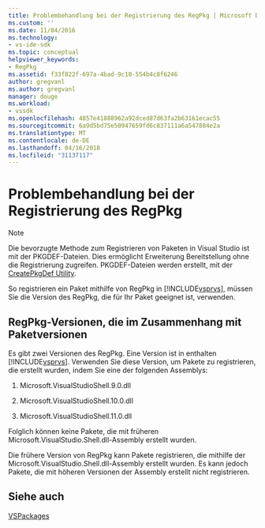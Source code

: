 ```yaml
---
title: Problembehandlung bei der Registrierung des RegPkg | Microsoft Docs
ms.custom: ''
ms.date: 11/04/2016
ms.technology:
- vs-ide-sdk
ms.topic: conceptual
helpviewer_keywords:
- RegPkg
ms.assetid: f33f822f-697a-4bad-9c10-554b4c8f6246
author: gregvanl
ms.author: gregvanl
manager: douge
ms.workload:
- vssdk
ms.openlocfilehash: 4857e41888962a92dced87d63fa2b63161ecac55
ms.sourcegitcommit: 6a9d5bd75e50947659fd6c837111a6a547884e2a
ms.translationtype: MT
ms.contentlocale: de-DE
ms.lasthandoff: 04/16/2018
ms.locfileid: "31137117"
---
```

# <a name="troubleshooting-regpkg-package-registration"></a>Problembehandlung bei der Registrierung des RegPkg
> [!NOTE]
>  Die bevorzugte Methode zum Registrieren von Paketen in Visual Studio ist mit der PKGDEF-Dateien. Dies ermöglicht Erweiterung Bereitstellung ohne die Registrierung zugreifen. PKGDEF-Dateien werden erstellt, mit der [CreatePkgDef Utility](../../extensibility/internals/createpkgdef-utility.md).  
  
 So registrieren ein Paket mithilfe von RegPkg in [!INCLUDE[vsprvs](../../code-quality/includes/vsprvs_md.md)], müssen Sie die Version des RegPkg, die für Ihr Paket geeignet ist, verwenden.  
  
## <a name="regpkg-versions-related-to-package-versions"></a>RegPkg-Versionen, die im Zusammenhang mit Paketversionen  
 Es gibt zwei Versionen des RegPkg. Eine Version ist in enthalten [!INCLUDE[vsprvs](../../code-quality/includes/vsprvs_md.md)]. Verwenden Sie diese Version, um Pakete zu registrieren, die erstellt wurden, indem Sie eine der folgenden Assemblys:  
  
1.  Microsoft.VisualStudioShell.9.0.dll  
  
2.  Microsoft.VisualStudioShell.10.0.dll  
  
3.  Microsoft.VisualStudioShell.11.0.dll  
  
 Folglich können keine Pakete, die mit früheren Microsoft.VisualStudio.Shell.dll-Assembly erstellt wurden.  
  
 Die frühere Version von RegPkg kann Pakete registrieren, die mithilfe der Microsoft.VisualStudio.Shell.dll-Assembly erstellt wurden. Es kann jedoch Pakete, die mit höheren Versionen der Assembly erstellt nicht registrieren.  
  
## <a name="see-also"></a>Siehe auch  
 [VSPackages](../../extensibility/internals/vspackages.md)